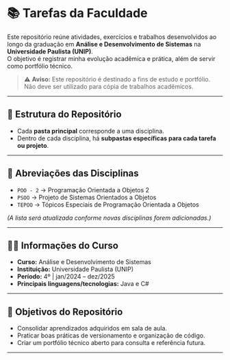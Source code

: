 # 📚 Tarefas da Faculdade  

Este repositório reúne atividades, exercícios e trabalhos desenvolvidos ao longo da graduação em **Análise e Desenvolvimento de Sistemas** na **Universidade Paulista (UNIP)**.  
O objetivo é registrar minha evolução acadêmica e prática, além de servir como portfólio técnico.  

> ⚠️ **Aviso:** Este repositório é destinado a fins de estudo e portfólio. Não deve ser utilizado para cópia de trabalhos acadêmicos.  

---

## 📂 Estrutura do Repositório  

- Cada **pasta principal** corresponde a uma disciplina.  
- Dentro de cada disciplina, há **subpastas específicas para cada tarefa ou projeto**.  

---

## 🔑 Abreviações das Disciplinas  

- `POO - 2` → Programação Orientada a Objetos 2
- `PSOO` → Projeto de Sistemas Orientados a Objetos
- `TEPOO` → Tópicos Especiais de Programação Orientada a Objetos

*(A lista será atualizada conforme novas disciplinas forem adicionadas.)*  

---

## 👨‍🎓 Informações do Curso  

- **Curso:** Análise e Desenvolvimento de Sistemas  
- **Instituição:** Universidade Paulista (UNIP)  
- **Período:** 4º | jan/2024 – dez/2025  
- **Principais linguagens/tecnologias:** Java e C#  

---

## 🚀 Objetivos do Repositório  

- Consolidar aprendizados adquiridos em sala de aula.  
- Praticar boas práticas de versionamento e organização de código.  
- Criar um portfólio técnico aberto para consulta e referência futura.  

---
